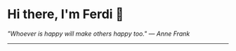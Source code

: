 <h1>Hi there, I'm Ferdi 👋</h1>

<p><em>
  "Whoever is happy will make others happy too." — Anne Frank
</em></p>

---
